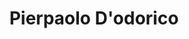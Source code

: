 ---
title: Pierpaolo D'odorico
type: guests
slug: guests/pierpaolododorico
linkedin: https://www.linkedin.com/in/pierpaolo-d-odorico-b567a11a9/?originalSubdomain=it
medium: 
twitter: 
github: https://github.com/pierpaolododorico
instagram: 
site: 
layout: "guestPage"
image: pierpaolo_dodorico.jpg
bio: "Co-founder DataPizza"
episodes:
    "Pointer[75]: Prendo una DataPizza": "https://pointerpodcast.it/p/pointer75-prendo-una-datapizza/"
---